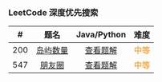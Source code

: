 ### LeetCode 深度优先搜索

|  #   |                             题名                             |             Java/Python              |                    难度                     |
| :--: | :----------------------------------------------------------: | :----------------------------------: | :-----------------------------------------: |
| 200  | [岛屿数量](https://leetcode-cn.com/problems/number-of-islands/) | [查看题解](200-number-of-islands.md) | <strong style="color:#f0ad4e">中等</strong> |
| 547  |  [朋友圈](https://leetcode-cn.com/problems/friend-circles/)  |  [查看题解](547-friend-circles.md)   | <strong style="color:#f0ad4e">中等</strong> |

